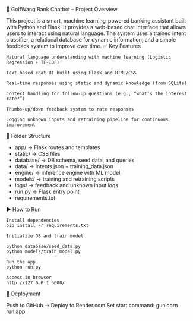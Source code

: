 🏦 GolfWang Bank Chatbot – Project Overview

This project is a smart, machine learning-powered banking assistant built with Python and Flask. It provides a web-based chat interface that allows users to interact using natural language. The system uses a trained intent classifier, a relational database for dynamic information, and a simple feedback system to improve over time.
✅ Key Features

    Natural language understanding with machine learning (Logistic Regression + TF-IDF)

    Text-based chat UI built using Flask and HTML/CSS

    Real-time responses using static and dynamic knowledge (from SQLite)

    Context handling for follow-up questions (e.g., “what’s the interest rate?”)

    Thumbs-up/down feedback system to rate responses

    Logging unknown inputs and retraining pipeline for continuous improvement

📂 Folder Structure

- app/                → Flask routes and templates
- static/             → CSS files
- database/           → DB schema, seed data, and queries
- data/               → intents.json + training_data.json
- engine/             → inference engine with ML model
- models/             → training and retraining scripts
- logs/               → feedback and unknown input logs
- run.py              → Flask entry point
- requirements.txt

▶️ How to Run

    Install dependencies
    pip install -r requirements.txt

    Initialize DB and train model

    python database/seed_data.py  
    python models/train_model.py

    Run the app
    python run.py

    Access in browser
    http://127.0.0.1:5000/

🚀 Deployment

Push to GitHub → Deploy to Render.com
Set start command: gunicorn run:app